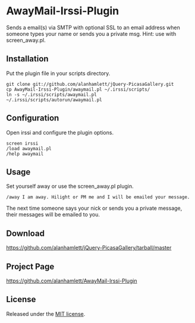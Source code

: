 AwayMail-Irssi-Plugin
====================

Sends a email(s) via SMTP with optional SSL to an email address when someone types your name or sends you a private msg.
Hint: use with screen_away.pl.

Installation
------------

Put the plugin file in your scripts directory.

    git clone git://github.com/alanhamlett/jQuery-PicasaGallery.git
    cp AwayMail-Irssi-Plugin/awaymail.pl ~/.irssi/scripts/
    ln -s ~/.irssi/scripts/awaymail.pl ~/.irssi/scripts/autorun/awaymail.pl

Configuration
-------------

Open irssi and configure the plugin options.

    screen irssi
    /load awaymail.pl
    /help awaymail

Usage
-----

Set yourself away or use the screen_away.pl plugin.

    /away I am away. Hilight or PM me and I will be emailed your message.

The next time someone says your nick or sends you a private message, their messages will be emailed to you.

Download
--------

<https://github.com/alanhamlett/jQuery-PicasaGallery/tarball/master>

Project Page
------------

<https://github.com/alanhamlett/AwayMail-Irssi-Plugin>

License
-------

Released under the [MIT license](http://opensource.org/licenses/mit-license.php).

